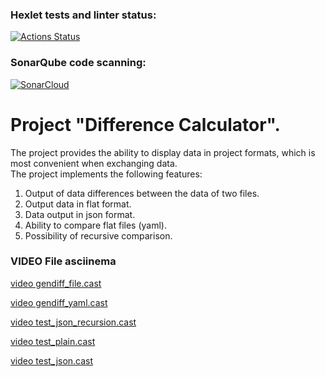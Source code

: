 ### Hexlet tests and linter status:
[![Actions Status](https://github.com/lawyer-arch/python-project-50/actions/workflows/hexlet-check.yml/badge.svg)](https://github.com/lawyer-arch/python-project-50/actions)


### SonarQube code scanning:
[![SonarCloud](https://sonarcloud.io/api/project_badges/measure?project=lawyer-arch_python-project-50&metric=alert_status)](https://sonarcloud.io/summary/new_code?id=lawyer-arch_python-project-50)


# Project "Difference Calculator".
The project provides the ability to display data in project formats, which is most convenient when exchanging data.  
The project implements the following features:  
 1. Output of data differences between the data of two files.
 2. Output data in flat format.
 3. Data output in json format.
 4. Ability to compare flat files (yaml).
 5. Possibility of recursive comparison.

### VIDEO File asciinema

[video gendiff_file.cast](https://asciinema.org/a/G64TG227y5p5eX35GprmYoE44)

[video gendiff_yaml.cast](https://asciinema.org/a/37nwSIIExOWAmqpjirMloi6bw)

[video test_json_recursion.cast](https://asciinema.org/a/Zd5PvHZOn8ObyNgXsqTSOp1l2)

[video test_plain.cast](https://asciinema.org/a/QjwnynfbiOdNO4FDBeIaNkr2o)

[video test_json.cast](https://asciinema.org/a/V2aX9qJ9lMMvGshdU3gy5FZ9K)
